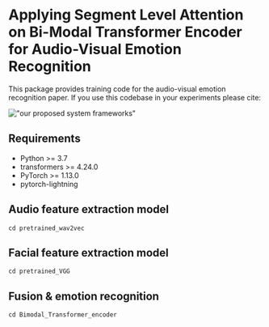 # Applying Segment Level Attention on Bi-Modal Transformer Encoder for Audio-Visual Emotion Recognition

This package provides training code for the audio-visual emotion recognition paper. If you use this codebase in your experiments please cite: 

!["our proposed system frameworks"](https://github.com/Xuplussss/Applying-Segment-Level-Attention-on-Bi-Modal-Transformer-Encoder-for-Audio-Visual-EmotionRecognition/blob/main/SystemFrameworks.png?raw=true)

## Requirements
- Python >= 3.7
- transformers >= 4.24.0
- PyTorch >= 1.13.0
- pytorch-lightning

## Audio feature extraction model
```
cd pretrained_wav2vec
```

## Facial feature extraction model
```
cd pretrained_VGG
```

## Fusion & emotion recognition
```
cd Bimodal_Transformer_encoder
```
